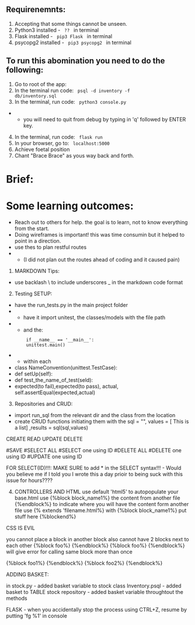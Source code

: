 
## Requirenemnts: 
1. Accepting that some things cannot be unseen.
2. Python3 installed - <code> ??  </code> in terminal
3. Flask installed - <code> pip3 Flask </code> in terminal
4. psycopg2 installed - <code> pip3 psycopg2 </code> in terminal

## To run this abomination you need to do the following: 
1. Go to root of the app:
2. In the terminal run code: <code> psql -d inventory -f db/inventory.sql </code>
3. In the terminal, run code: <code> python3 console.py </code>
- - you will need to quit from debug by typing in 'q' followed by ENTER key. 
4. In the terminal, run code: <code> flask run</code>
5. In your browser, go to: <code> localhost:5000 </code>
6. Achieve foetal position
7. Chant "Brace Brace" as yous way back and forth.

# Brief: 







# Some learning outcomes:
- Reach out to others for help. the goal is to learn, not to know everything from the start.
- Doing wireframes is important! this was time consumin but it helped to point in a direction. 
- use thes to plan restful routes 
- - (I did not plan out the routes ahead of coding and it caused pain)

1. MARKDOWN Tips: 
- use backlash \\ to include underscores \_ in the markdown code format

2. Testing SETUP: 
- have the run_tests.py in the main project folder
- - have it import unitest, the classes/models with the file path
- - and the: 
<code><p> if \_\_name\_\_ == '\_\_main\_\_': <br> unittest.main() </p></code>
- - within each 
- class NameConvention(unittest.TestCase):
- def setUp(self):
- def test_the_name_of_test(seld):
- expected(to fail),expected(to pass), actual, self.assertEqual(expected,actual)

3. Repositories and CRUD:
- import run_sql from the relevant dir and the class from the location
- create CRUD functions initiating them with the sql = "", values = [ This is a list] ,results = sql(sql,values)

CREATE
READ
UPDATE
DELETE

#SAVE
#SELECT ALL
#SELECT one using ID
#DELETE ALL
#DELETE one using ID
#UPDATE one using ID


FOR SELECT(ID)!!!: 
MAKE SURE to add * in the SELECT syntax!!!  - Would you believe me if I told you I wrote this a day prioir to being suck with this issue for hours???? 


4. CONTROLLERS AND HTML
use default 'html5' to autopopulate your base.html
use {%block block_name1%}    the content from another file   {%endblock%} to indicate where you will have the content form another file
use {% extends 'filename.html%} with {%block block_name1%} put stuff here {%blockend%}

CSS IS EVIL

you cannot place a block in another block
also cannot have 2 blocks next to each other 
{%block foo%} {%endblock%}
{%block foo%} {%endblock%}  will give error for calling same block more than once

{%block foo1%} {%endblock%}
{%block foo2%} {%endblock%}




ADDING BASKET: 

in stock.py - added basket variable to stock class
Inventory.psql - added basket to TABLE
stock repository - added basket variable throughtout the methods


FLASK - when you accidentally stop the process using CTRL+Z, resume by putting 'fg %1' in console


